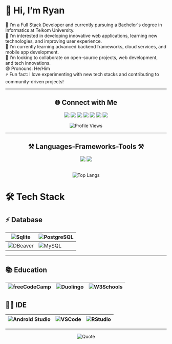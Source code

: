 # 👋 Hi, I’m Ryan

🔭 I’m a Full Stack Developer and currently pursuing a Bachelor's degree in Informatics at Telkom University.  
👀 I’m interested in developing innovative web applications, learning new technologies, and improving user experience.  
🌱 I’m currently learning advanced backend frameworks, cloud services, and mobile app development.  
💞️ I’m looking to collaborate on open-source projects, web development, and tech innovations.  
😄 Pronouns: He/Him  
⚡ Fun fact: I love experimenting with new tech stacks and contributing to community-driven projects!

---

<h2 align="center">🌐 Connect with Me</h2>

<div align="center">
  <a href="https://discord.gg/naufalazryan" target="_blank"><img src="https://img.shields.io/badge/Discord-7289DA?style=for-the-badge&logo=discord&logoColor=white" /></a>
  <a href="https://facebook.com/naufalazryan" target="_blank"><img src="https://img.shields.io/badge/Facebook-1877F2?style=for-the-badge&logo=facebook&logoColor=white" /></a>
  <a href="https://instagram.com/naufalazryan" target="_blank"><img src="https://img.shields.io/badge/Instagram-E4405F?style=for-the-badge&logo=instagram&logoColor=white" /></a>
  <a href="https://linkedin.com/in/naufalazryan" target="_blank"><img src="https://img.shields.io/badge/LinkedIn-0077B5?style=for-the-badge&logo=linkedin&logoColor=white" /></a>
  <a href="https://twitter.com/naufalazryan" target="_blank"><img src="https://img.shields.io/badge/Twitter-1DA1F2?style=for-the-badge&logo=twitter&logoColor=white" /></a>
  <a href="https://t.me/naufalazryan" target="_blank"><img src="https://img.shields.io/badge/Telegram-26A5E4?style=for-the-badge&logo=telegram&logoColor=white" /></a>
  <a href="https://youtube.com/@naufalazryan" target="_blank"><img src="https://img.shields.io/badge/YouTube-FF0000?style=for-the-badge&logo=youtube&logoColor=white" /></a>
  <br>
  
  ![Profile Views](https://komarev.com/ghpvc/?username=naufalazryan&label=Profile%20Views&color=0e75b6&style=for-the-badge)
</div>

---

<h2 align="center">⚒️ Languages-Frameworks-Tools ⚒️</h2>

<div align="center">
  <img src="https://skillicons.dev/icons?i=react,bootstrap,mui,html,css,vscode,github,figma,tailwind,git,golang" />
  <img src="https://skillicons.dev/icons?i=nodejs,python,javascript,typescript,express,firebase,java,nextjs,mysql" /><br>
</div>

<br/>

<div align="center">

![Top Langs](https://github-readme-stats.vercel.app/api/top-langs/?username=naufalazryan&layout=compact)
    
</div>

# 🛠️ Tech Stack

## ⚡ Database
| ![Sqlite](https://img.shields.io/badge/Sqlite-003B57?style=for-the-badge&logo=sqlite&logoColor=white) | ![PostgreSQL](https://img.shields.io/badge/PostgreSQL-316192?style=for-the-badge&logo=postgresql&logoColor=white) |
|---|---|
| ![DBeaver](https://img.shields.io/badge/dbeaver-382923?style=for-the-badge&logo=dbeaver&logoColor=white) | ![MySQL](https://img.shields.io/badge/MySQL-005C84?style=for-the-badge&logo=mysql&logoColor=white) |

---

## 📚 Education
| ![freeCodeCamp](https://img.shields.io/badge/freecodecamp-27273D?style=for-the-badge&logo=freecodecamp&logoColor=white) | ![Duolingo](https://img.shields.io/badge/Duolingo-58CC02?style=for-the-badge&logo=Duolingo&logoColor=white) | ![W3Schools](https://img.shields.io/badge/W3Schools-04AA6D?style=for-the-badge&logo=W3Schools&logoColor=white) |
|---|---|---|

## 👩‍💻 IDE
| ![Android Studio](https://img.shields.io/badge/Android_Studio-3DDC84?style=for-the-badge&logo=android-studio&logoColor=white) | ![VSCode](https://img.shields.io/badge/VSCode-0078D4?style=for-the-badge&logo=visual%20studio%20code&logoColor=white) | ![RStudio](https://img.shields.io/badge/RStudio-14B8A6?style=for-the-badge&logo=rstudio&logoColor=white) |
|---|---|---|

---

<div align="center">

![Quote](https://quotes-github-readme.vercel.app/api?type=horizontal&theme=tokyonight)
    
</div>
